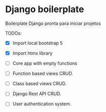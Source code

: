 # Django boilerplate

Boilerplate Django pronta para iniciar projetos

TODOs:
- [x] Import local bootstrap 5
- [x] Import htmx library

- [ ] Core app with empty functions
- [ ] Function based views CRUD.
- [ ] Class based views CRUD.
- [ ] Django Rest API CRUD.
- [ ] User authentication system.
